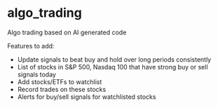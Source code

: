 # algo_trading
Algo trading based on AI generated code

Features to add:
* Update signals to beat buy and hold over long periods consistently
* List of stocks in S&P 500, Nasdaq 100 that have strong buy or sell signals today
* Add stocks/ETFs to watchlist
* Record trades on these stocks
* Alerts for buy/sell signals for watchlisted stocks

